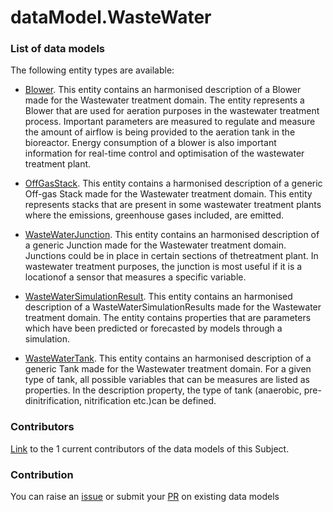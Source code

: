 # dataModel.WasteWater

### List of data models

The following entity types are available:
- [Blower](https://github.com/smart-data-models/dataModel.WasteWater/blob/master/Blower/README.md). This entity contains an harmonised description of a Blower made for the Wastewater treatment domain. The entity represents a Blower that are used for aeration purposes in the wastewater treatment process. Important parameters are measured to regulate and measure the amount of airflow is being provided to the aeration tank in the bioreactor. Energy consumption of a blower is also important information for real-time control and optimisation of the wastewater treatment plant.

- [OffGasStack](https://github.com/smart-data-models/dataModel.WasteWater/blob/master/OffGasStack/README.md). This entity contains a harmonised description of a generic Off-gas Stack made for the Wastewater treatment domain. This entity represents stacks that are present in some wastewater treatment plants where the emissions, greenhouse gases included, are emitted.

- [WasteWaterJunction](https://github.com/smart-data-models/dataModel.WasteWater/blob/master/WasteWaterJunction/README.md). This entity contains an harmonised description of a generic Junction made for the Wastewater treatment domain. Junctions could be in place in certain sections of thetreatment plant. In wastewater treatment purposes, the junction is most useful if it is a locationof a sensor that measures a specific variable.

- [WasteWaterSimulationResult](https://github.com/smart-data-models/dataModel.WasteWater/blob/master/WasteWaterSimulationResult/README.md). This entity contains an harmonised description of a WasteWaterSimulationResults made for the Wastewater treatment domain. The entity contains properties that are parameters which have been predicted or forecasted by models through a simulation.

- [WasteWaterTank](https://github.com/smart-data-models/dataModel.WasteWater/blob/master/WasteWaterTank/README.md). This entity contains an harmonised description of a generic Tank made for the Wastewater treatment domain. For a given type of tank, all possible variables that can be measures are listed as properties. In the description property, the type of tank (anaerobic, pre-dinitrification, nitrification etc.)can be defined.



### Contributors
[Link](https://github.com/smart-data-models/dataModel.WasteWater/blob/master/CONTRIBUTORS.yaml) to the 1 current contributors of the data models of this Subject.


### Contribution
You can raise an [issue](https://github.com/smart-data-models/dataModel.WasteWater/issues) or submit your [PR](https://github.com/smart-data-models/dataModel.WasteWater/pulls) on existing data models
